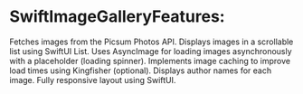 # SwiftImageGalleryFeatures:

Fetches images from the Picsum Photos API.
Displays images in a scrollable list using SwiftUI List.
Uses AsyncImage for loading images asynchronously with a placeholder (loading spinner).
Implements image caching to improve load times using Kingfisher (optional).
Displays author names for each image.
Fully responsive layout using SwiftUI.
